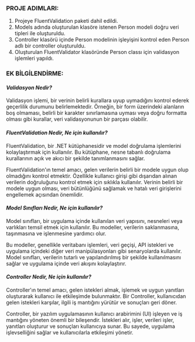 ### PROJE ADIMLARI:
1) Projeye FluentValidation paketi dahil edildi.
2) Models adında oluşturulan klasöre istenen Person modeli doğru veri tipleri ile oluşturuldu.
3) Controller klasörü içinde Person modelinin işleyişini kontrol eden Person adlı bir controller oluşturuldu.
4) Oluşturulan FluentValidator klasöründe Person classı için validasyon işlemleri yapıldı. 

### EK BİLGİLENDİRME: 
#### *Validasyon Nedir?*
Validasyon işlemi, bir verinin belirli kurallara uyup uymadığını kontrol ederek geçerlilik durumunu belirlemektedir. Örneğin, bir form üzerindeki alanların boş olmaması, belirli bir karakter sınırlamasına uyması veya doğru formatta olması gibi kurallar, veri validasyonunun bir parçası olabilir.

#### *FluentValidation Nedir, Ne için kullanılır?*

FluentValidation, bir .NET kütüphanesidir ve model doğrulama işlemlerini kolaylaştırmak için kullanılır. Bu kütüphane, nesne tabanlı doğrulama kurallarının açık ve akıcı bir şekilde tanımlanmasını sağlar.

FluentValidation'ın temel amacı, gelen verilerin belirli bir modele uygun olup olmadığını kontrol etmektir. Özellikle kullanıcı girişi gibi dışarıdan alınan verilerin doğruluğunu kontrol etmek için sıklıkla kullanılır. Verinin belirli bir modele uygun olması, veri bütünlüğünü sağlamak ve hatalı veri girişlerini engellemek açısından önemlidir.

#### *Model Sınıfları Nedir, Ne için kullanılır?*
Model sınıfları, bir uygulama içinde kullanılan veri yapısını, nesneleri veya varlıkları temsil etmek için kullanılır. Bu modeller, verilerin saklanmasına, taşınmasına ve işlenmesine yardımcı olur.

Bu modeller, genellikle veritabanı işlemleri, veri geçişi, API istekleri ve uygulama içindeki diğer veri manipülasyonları gibi senaryolarda kullanılır. Model sınıfları, verilerin tutarlı ve yapılandırılmış bir şekilde kullanılmasını sağlar ve uygulama içinde veri akışını kolaylaştırır.

#### *Controller Nedir, Ne için kullanılır?*
Controller'ın temel amacı, gelen istekleri almak, işlemek ve uygun yanıtları oluşturarak kullanıcı ile etkileşimde bulunmaktır. Bir Controller, kullanıcıdan gelen istekleri karşılar, ilgili iş mantığını yürütür ve sonuçları geri döner.

Controller, bir yazılım uygulamasının kullanıcı arabirimini (UI) işleyen ve iş mantığını yöneten önemli bir bileşendir. İstekleri alır, işler, verileri işler, yanıtları oluşturur ve sonuçları kullanıcıya sunar. Bu sayede, uygulama işlevselliğini sağlar ve kullanıcılarla etkileşimi yönetir.


